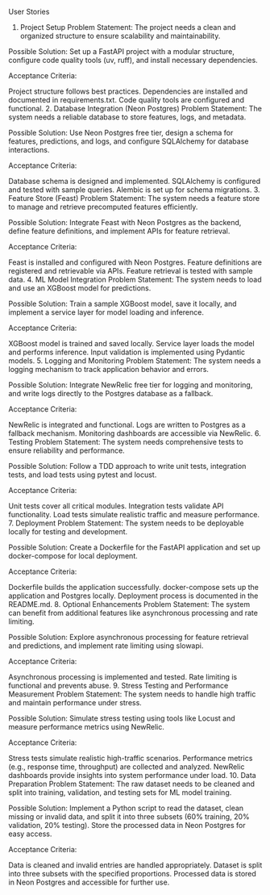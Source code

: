 User Stories
1. Project Setup
Problem Statement: The project needs a clean and organized structure to ensure scalability and maintainability.

Possible Solution: Set up a FastAPI project with a modular structure, configure code quality tools (uv, ruff), and install necessary dependencies.

Acceptance Criteria:

Project structure follows best practices.
Dependencies are installed and documented in requirements.txt.
Code quality tools are configured and functional.
2. Database Integration (Neon Postgres)
Problem Statement: The system needs a reliable database to store features, logs, and metadata.

Possible Solution: Use Neon Postgres free tier, design a schema for features, predictions, and logs, and configure SQLAlchemy for database interactions.

Acceptance Criteria:

Database schema is designed and implemented.
SQLAlchemy is configured and tested with sample queries.
Alembic is set up for schema migrations.
3. Feature Store (Feast)
Problem Statement: The system needs a feature store to manage and retrieve precomputed features efficiently.

Possible Solution: Integrate Feast with Neon Postgres as the backend, define feature definitions, and implement APIs for feature retrieval.

Acceptance Criteria:

Feast is installed and configured with Neon Postgres.
Feature definitions are registered and retrievable via APIs.
Feature retrieval is tested with sample data.
4. ML Model Integration
Problem Statement: The system needs to load and use an XGBoost model for predictions.

Possible Solution: Train a sample XGBoost model, save it locally, and implement a service layer for model loading and inference.

Acceptance Criteria:

XGBoost model is trained and saved locally.
Service layer loads the model and performs inference.
Input validation is implemented using Pydantic models.
5. Logging and Monitoring
Problem Statement: The system needs a logging mechanism to track application behavior and errors.

Possible Solution: Integrate NewRelic free tier for logging and monitoring, and write logs directly to the Postgres database as a fallback.

Acceptance Criteria:

NewRelic is integrated and functional.
Logs are written to Postgres as a fallback mechanism.
Monitoring dashboards are accessible via NewRelic.
6. Testing
Problem Statement: The system needs comprehensive tests to ensure reliability and performance.

Possible Solution: Follow a TDD approach to write unit tests, integration tests, and load tests using pytest and locust.

Acceptance Criteria:

Unit tests cover all critical modules.
Integration tests validate API functionality.
Load tests simulate realistic traffic and measure performance.
7. Deployment
Problem Statement: The system needs to be deployable locally for testing and development.

Possible Solution: Create a Dockerfile for the FastAPI application and set up docker-compose for local deployment.

Acceptance Criteria:

Dockerfile builds the application successfully.
docker-compose sets up the application and Postgres locally.
Deployment process is documented in the README.md.
8. Optional Enhancements
Problem Statement: The system can benefit from additional features like asynchronous processing and rate limiting.

Possible Solution: Explore asynchronous processing for feature retrieval and predictions, and implement rate limiting using slowapi.

Acceptance Criteria:

Asynchronous processing is implemented and tested.
Rate limiting is functional and prevents abuse.
9. Stress Testing and Performance Measurement
Problem Statement: The system needs to handle high traffic and maintain performance under stress.

Possible Solution: Simulate stress testing using tools like Locust and measure performance metrics using NewRelic.

Acceptance Criteria:

Stress tests simulate realistic high-traffic scenarios.
Performance metrics (e.g., response time, throughput) are collected and analyzed.
NewRelic dashboards provide insights into system performance under load.
10. Data Preparation
Problem Statement: The raw dataset needs to be cleaned and split into training, validation, and testing sets for ML model training.

Possible Solution: Implement a Python script to read the dataset, clean missing or invalid data, and split it into three subsets (60% training, 20% validation, 20% testing). Store the processed data in Neon Postgres for easy access.

Acceptance Criteria:

Data is cleaned and invalid entries are handled appropriately.
Dataset is split into three subsets with the specified proportions.
Processed data is stored in Neon Postgres and accessible for further use.